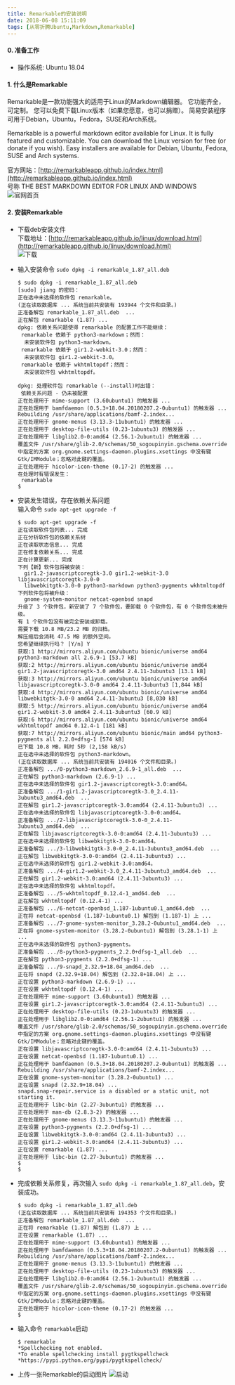 ```yaml
---
title: Remarkable的安装说明
date: 2018-06-08 15:11:09
tags: [从零折腾Ubuntu,Markdown,Remarkable]
---
```

#### 0. 准备工作
* 操作系统: Ubuntu 18.04

#### 1. 什么是Remarkable
Remarkable是一款功能强大的适用于Linux的Markdown编辑器。 它功能齐全，可定制。 您可以免费下载Linux版本（如果您愿意，也可以捐赠）。 简易安装程序可用于Debian，Ubuntu，Fedora，SUSE和Arch系统。

Remarkable is a powerful markdown editor available for Linux. It is fully featured and customizable. You can download the Linux version for free (or donate if you wish). Easy installers are available for Debian, Ubuntu, Fedora, SUSE and Arch systems.

官方网站：[http://remarkableapp.github.io/index.html](http://remarkableapp.github.io/index.html)  
号称 THE BEST MARKDOWN EDITOR FOR LINUX AND WINDOWS
![官网首页](https://raw.githubusercontent.com/b31jsc/img/master/Remarkable%E7%9A%84%E5%AE%89%E8%A3%85%E8%AF%B4%E6%98%8E/Remarkable%E7%9A%84%E5%AE%89%E8%A3%85%E8%AF%B4%E6%98%8E1-%E5%AE%98%E7%BD%91%E9%A6%96%E9%A1%B5.png)

#### 2. 安装Remarkable
* 下载deb安装文件  
下载地址：[http://remarkableapp.github.io/linux/download.html](http://remarkableapp.github.io/linux/download.html)  
![下载](https://raw.githubusercontent.com/b31jsc/img/master/Remarkable%E7%9A%84%E5%AE%89%E8%A3%85%E8%AF%B4%E6%98%8E/Remarkable%E7%9A%84%E5%AE%89%E8%A3%85%E8%AF%B4%E6%98%8E2-%E4%B8%8B%E8%BD%BD.png)

* 输入安装命令 `sudo dpkg -i remarkable_1.87_all.deb`
  ```
  $ sudo dpkg -i remarkable_1.87_all.deb  
  [sudo] jiang 的密码： 
  正在选中未选择的软件包 remarkable。
  (正在读取数据库 ... 系统当前共安装有 193944 个文件和目录。)
  正准备解包 remarkable_1.87_all.deb  ...
  正在解包 remarkable (1.87) ...
  dpkg: 依赖关系问题使得 remarkable 的配置工作不能继续：
   remarkable 依赖于 python3-markdown；然而：
    未安装软件包 python3-markdown。
   remarkable 依赖于 gir1.2-webkit-3.0；然而：
    未安装软件包 gir1.2-webkit-3.0。
   remarkable 依赖于 wkhtmltopdf；然而：
    未安装软件包 wkhtmltopdf。

  dpkg: 处理软件包 remarkable (--install)时出错：
   依赖关系问题 - 仍未被配置
  正在处理用于 mime-support (3.60ubuntu1) 的触发器 ...
  正在处理用于 bamfdaemon (0.5.3+18.04.20180207.2-0ubuntu1) 的触发器 ...
  Rebuilding /usr/share/applications/bamf-2.index...
  正在处理用于 gnome-menus (3.13.3-11ubuntu1) 的触发器 ...
  正在处理用于 desktop-file-utils (0.23-1ubuntu3) 的触发器 ...
  正在处理用于 libglib2.0-0:amd64 (2.56.1-2ubuntu1) 的触发器 ...
  覆盖文件 /usr/share/glib-2.0/schemas/50_sogoupinyin.gschema.override 中指定的方案 org.gnome.settings-daemon.plugins.xsettings 中没有键 Gtk/IMModule；忽略对此键的覆盖。
  正在处理用于 hicolor-icon-theme (0.17-2) 的触发器 ...
  在处理时有错误发生：
   remarkable
  $ 
  ```
* 安装发生错误，存在依赖关系问题  
输入命令 `sudo apt-get upgrade -f`
  ```
  $ sudo apt-get upgrade -f
  正在读取软件包列表... 完成
  正在分析软件包的依赖关系树       
  正在读取状态信息... 完成       
  正在修复依赖关系... 完成
  正在计算更新... 完成
  下列【新】软件包将被安装：
    gir1.2-javascriptcoregtk-3.0 gir1.2-webkit-3.0 libjavascriptcoregtk-3.0-0
    libwebkitgtk-3.0-0 python3-markdown python3-pygments wkhtmltopdf
  下列软件包将被升级：
    gnome-system-monitor netcat-openbsd snapd
  升级了 3 个软件包，新安装了 7 个软件包，要卸载 0 个软件包，有 0 个软件包未被升级。
  有 1 个软件包没有被完全安装或卸载。
  需要下载 10.8 MB/23.2 MB 的归档。
  解压缩后会消耗 47.5 MB 的额外空间。
  您希望继续执行吗？ [Y/n] Y
  获取:1 http://mirrors.aliyun.com/ubuntu bionic/universe amd64 python3-markdown all 2.6.9-1 [53.7 kB]
  获取:2 http://mirrors.aliyun.com/ubuntu bionic/universe amd64 gir1.2-javascriptcoregtk-3.0 amd64 2.4.11-3ubuntu3 [13.1 kB]
  获取:3 http://mirrors.aliyun.com/ubuntu bionic/universe amd64 libjavascriptcoregtk-3.0-0 amd64 2.4.11-3ubuntu3 [1,844 kB]
  获取:4 http://mirrors.aliyun.com/ubuntu bionic/universe amd64 libwebkitgtk-3.0-0 amd64 2.4.11-3ubuntu3 [8,030 kB]
  获取:5 http://mirrors.aliyun.com/ubuntu bionic/universe amd64 gir1.2-webkit-3.0 amd64 2.4.11-3ubuntu3 [60.9 kB]
  获取:6 http://mirrors.aliyun.com/ubuntu bionic/universe amd64 wkhtmltopdf amd64 0.12.4-1 [181 kB]
  获取:7 http://mirrors.aliyun.com/ubuntu bionic/main amd64 python3-pygments all 2.2.0+dfsg-1 [574 kB]
  已下载 10.8 MB，耗时 5秒 (2,158 kB/s) 
  正在选中未选择的软件包 python3-markdown。
  (正在读取数据库 ... 系统当前共安装有 194016 个文件和目录。)
  正准备解包 .../0-python3-markdown_2.6.9-1_all.deb  ...
  正在解包 python3-markdown (2.6.9-1) ...
  正在选中未选择的软件包 gir1.2-javascriptcoregtk-3.0:amd64。
  正准备解包 .../1-gir1.2-javascriptcoregtk-3.0_2.4.11-3ubuntu3_amd64.deb  ...
  正在解包 gir1.2-javascriptcoregtk-3.0:amd64 (2.4.11-3ubuntu3) ...
  正在选中未选择的软件包 libjavascriptcoregtk-3.0-0:amd64。
  正准备解包 .../2-libjavascriptcoregtk-3.0-0_2.4.11-3ubuntu3_amd64.deb  ...
  正在解包 libjavascriptcoregtk-3.0-0:amd64 (2.4.11-3ubuntu3) ...
  正在选中未选择的软件包 libwebkitgtk-3.0-0:amd64。
  正准备解包 .../3-libwebkitgtk-3.0-0_2.4.11-3ubuntu3_amd64.deb  ...
  正在解包 libwebkitgtk-3.0-0:amd64 (2.4.11-3ubuntu3) ...
  正在选中未选择的软件包 gir1.2-webkit-3.0:amd64。
  正准备解包 .../4-gir1.2-webkit-3.0_2.4.11-3ubuntu3_amd64.deb  ...
  正在解包 gir1.2-webkit-3.0:amd64 (2.4.11-3ubuntu3) ...
  正在选中未选择的软件包 wkhtmltopdf。
  正准备解包 .../5-wkhtmltopdf_0.12.4-1_amd64.deb  ...
  正在解包 wkhtmltopdf (0.12.4-1) ...
  正准备解包 .../6-netcat-openbsd_1.187-1ubuntu0.1_amd64.deb  ...
  正在将 netcat-openbsd (1.187-1ubuntu0.1) 解包到 (1.187-1) 上 ...
  正准备解包 .../7-gnome-system-monitor_3.28.2-0ubuntu1_amd64.deb  ...
  正在将 gnome-system-monitor (3.28.2-0ubuntu1) 解包到 (3.28.1-1) 上 ...
  正在选中未选择的软件包 python3-pygments。
  正准备解包 .../8-python3-pygments_2.2.0+dfsg-1_all.deb  ...
  正在解包 python3-pygments (2.2.0+dfsg-1) ...
  正准备解包 .../9-snapd_2.32.9+18.04_amd64.deb  ...
  正在将 snapd (2.32.9+18.04) 解包到 (2.32.8+18.04) 上 ...
  正在设置 python3-markdown (2.6.9-1) ...
  正在设置 wkhtmltopdf (0.12.4-1) ...
  正在处理用于 mime-support (3.60ubuntu1) 的触发器 ...
  正在设置 gir1.2-javascriptcoregtk-3.0:amd64 (2.4.11-3ubuntu3) ...
  正在处理用于 desktop-file-utils (0.23-1ubuntu3) 的触发器 ...
  正在处理用于 libglib2.0-0:amd64 (2.56.1-2ubuntu1) 的触发器 ...
  覆盖文件 /usr/share/glib-2.0/schemas/50_sogoupinyin.gschema.override 中指定的方案 org.gnome.settings-daemon.plugins.xsettings 中没有键 Gtk/IMModule；忽略对此键的覆盖。
  正在设置 libjavascriptcoregtk-3.0-0:amd64 (2.4.11-3ubuntu3) ...
  正在设置 netcat-openbsd (1.187-1ubuntu0.1) ...
  正在处理用于 bamfdaemon (0.5.3+18.04.20180207.2-0ubuntu1) 的触发器 ...
  Rebuilding /usr/share/applications/bamf-2.index...
  正在设置 gnome-system-monitor (3.28.2-0ubuntu1) ...
  正在设置 snapd (2.32.9+18.04) ...
  snapd.snap-repair.service is a disabled or a static unit, not starting it.
  正在处理用于 libc-bin (2.27-3ubuntu1) 的触发器 ...
  正在处理用于 man-db (2.8.3-2) 的触发器 ...
  正在处理用于 gnome-menus (3.13.3-11ubuntu1) 的触发器 ...
  正在设置 python3-pygments (2.2.0+dfsg-1) ...
  正在设置 libwebkitgtk-3.0-0:amd64 (2.4.11-3ubuntu3) ...
  正在设置 gir1.2-webkit-3.0:amd64 (2.4.11-3ubuntu3) ...
  正在设置 remarkable (1.87) ...
  正在处理用于 libc-bin (2.27-3ubuntu1) 的触发器 ...
  $ 
  $ 
  ```
* 完成依赖关系修复，再次输入 `sudo dpkg -i remarkable_1.87_all.deb`，安装成功。
  ```
  $ sudo dpkg -i remarkable_1.87_all.deb  
  (正在读取数据库 ... 系统当前共安装有 194353 个文件和目录。)
  正准备解包 remarkable_1.87_all.deb  ...
  正在将 remarkable (1.87) 解包到 (1.87) 上 ...
  正在设置 remarkable (1.87) ...
  正在处理用于 mime-support (3.60ubuntu1) 的触发器 ...
  正在处理用于 bamfdaemon (0.5.3+18.04.20180207.2-0ubuntu1) 的触发器 ...
  Rebuilding /usr/share/applications/bamf-2.index...
  正在处理用于 gnome-menus (3.13.3-11ubuntu1) 的触发器 ...
  正在处理用于 desktop-file-utils (0.23-1ubuntu3) 的触发器 ...
  正在处理用于 libglib2.0-0:amd64 (2.56.1-2ubuntu1) 的触发器 ...
  覆盖文件 /usr/share/glib-2.0/schemas/50_sogoupinyin.gschema.override 中指定的方案 org.gnome.settings-daemon.plugins.xsettings 中没有键 Gtk/IMModule；忽略对此键的覆盖。
  正在处理用于 hicolor-icon-theme (0.17-2) 的触发器 ...
  $
  ```
* 输入命令 `remarkable`启动
  ```
  $ remarkable
  *Spellchecking not enabled.
  *To enable spellchecking install pygtkspellcheck
  *https://pypi.python.org/pypi/pygtkspellcheck/

  ```
* 上传一张Remarkable的启动图片
![启动](https://raw.githubusercontent.com/b31jsc/img/master/Remarkable%E7%9A%84%E5%AE%89%E8%A3%85%E8%AF%B4%E6%98%8E/Remarkable%E7%9A%84%E5%AE%89%E8%A3%85%E8%AF%B4%E6%98%8E3-%E5%90%AF%E5%8A%A8.png)


